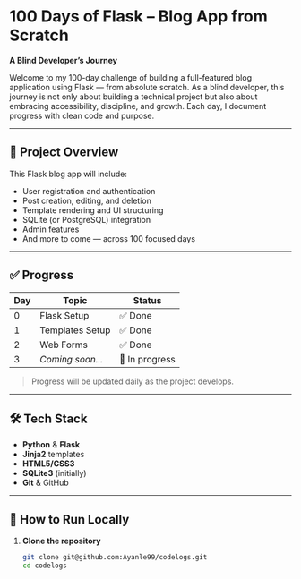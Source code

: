 # 100 Days of Flask – Blog App from Scratch  
**A Blind Developer’s Journey**

Welcome to my 100-day challenge of building a full-featured blog application using Flask — from absolute scratch. As a blind developer, this journey is not only about building a technical project but also about embracing accessibility, discipline, and growth. Each day, I document progress with clean code and purpose.

---

## 🚀 Project Overview

This Flask blog app will include:

- User registration and authentication  
- Post creation, editing, and deletion  
- Template rendering and UI structuring  
- SQLite (or PostgreSQL) integration  
- Admin features  
- And more to come — across 100 focused days

---

## ✅ Progress

| Day | Topic            | Status     |
|-----|------------------|------------|
| 0   | Flask Setup      | ✅ Done     |
| 1   | Templates Setup  | ✅ Done     |
| 2   | Web Forms        | ✅ Done     |
| 3   | _Coming soon..._ | 🚧 In progress |

> Progress will be updated daily as the project develops.

---

## 🛠️ Tech Stack

- **Python** & **Flask**
- **Jinja2** templates
- **HTML5/CSS3**
- **SQLite3** (initially)
- **Git** & GitHub

---

## 🧪 How to Run Locally

1. **Clone the repository**

   ```bash
   git clone git@github.com:Ayanle99/codelogs.git
   cd codelogs
